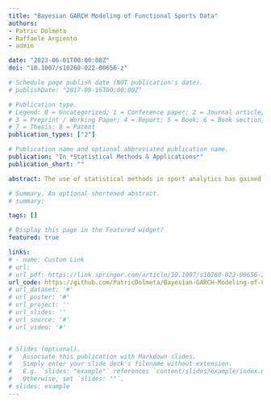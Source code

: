 ```yaml
---
title: "Bayesian GARCH Modeling of Functional Sports Data"
authors:
- Patric Dolmeta
- Raffaele Argiento
- admin

date: "2023-06-01T00:00:00Z"
doi: "10.1007/s10260-022-00656-z"

# Schedule page publish date (NOT publication's date).
# publishDate: "2017-09-16T00:00:00Z"

# Publication type.
# Legend: 0 = Uncategorized; 1 = Conference paper; 2 = Journal article;
# 3 = Preprint / Working Paper; 4 = Report; 5 = Book; 6 = Book section;
# 7 = Thesis; 8 = Patent
publication_types: ["2"]

# Publication name and optional abbreviated publication name.
publication: "In *Statistical Methods & Applications*" 
publication_short: ""

abstract: The use of statistical methods in sport analytics has gained a rapidly growing interest over the last decade, and nowadays is common practice. In particular, the interest in understanding and predicting an athlete’s performance throughout his/her career is motivated by the need to evaluate the efficacy of training programs, anticipate fatigue to prevent injuries and detect unexpected of disproportionate increases in performance that might be indicative of doping. Moreover, fast evolving data gathering technologies require up to date modelling techniques that adapt to the distinctive features of sports data. In this work, we propose a hierarchical Bayesian model for describing and predicting the evolution of performance over time for shot put athletes. We rely both on a smooth functional contribution and on a linear mixed effect model with heteroskedastic errors to represent the athlete-specific trajectories. The resulting model provides an accurate description of the performance trajectories and helps specifying both the intra- and inter-seasonal variability of measurements. Further, the model allows for the prediction of athletes’ performance in future sport seasons. We apply our model to an extensive real world data set on performance data of professional shot put athletes recorded at elite competitions.

# Summary. An optional shortened abstract.
# summary: 

tags: []

# Display this page in the Featured widget?
featured: true

links:
# - name: Custom Link
# url: 
# url_pdf: https://link.springer.com/article/10.1007/s10260-022-00656-z
url_code: https://github.com/PatricDolmeta/Bayesian-GARCH-Modeling-of-Functional-Sports-Data
# url_dataset: '#'
# url_poster: '#'
# url_project: ''
# url_slides: ''
# url_source: '#'
# url_video: '#'


# Slides (optional).
#   Associate this publication with Markdown slides.
#   Simply enter your slide deck's filename without extension.
#   E.g. `slides: "example"` references `content/slides/example/index.md`.
#   Otherwise, set `slides: ""`.
# slides: example
---
```

